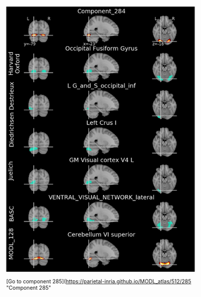 


![284](preliminary/284.jpg "Component 284")

[Go to component 285](https://parietal-inria.github.io/MODL_atlas/512/285 "Component 285"
